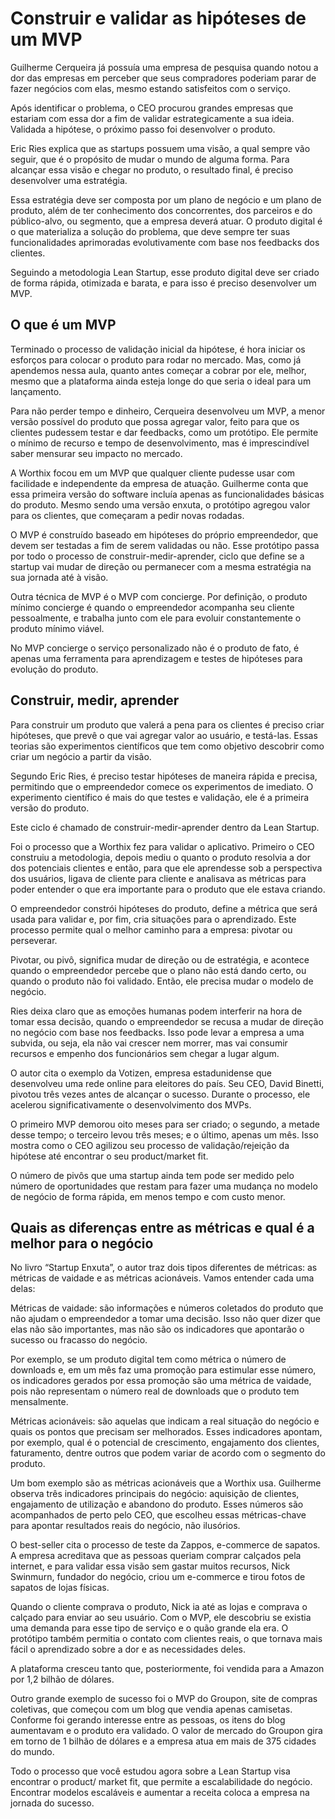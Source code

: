 # Construir e validar as hipóteses de um MVP

Guilherme Cerqueira já possuía uma empresa de pesquisa quando notou a dor das empresas em perceber que seus compradores poderiam parar de fazer negócios com elas, mesmo estando satisfeitos com o serviço.

Após identificar o problema, o CEO procurou grandes empresas que estariam com essa dor a fim de validar estrategicamente a sua ideia. Validada a hipótese, o próximo passo foi desenvolver o produto.

Eric Ries explica que as startups possuem uma visão, a qual sempre vão seguir, que é o propósito de mudar o mundo de alguma forma. Para alcançar essa visão e chegar no produto, o resultado final, é preciso desenvolver uma estratégia.

Essa estratégia deve ser composta por um plano de negócio e um plano de produto, além de ter conhecimento dos concorrentes, dos parceiros e do público-alvo, ou segmento, que a empresa deverá atuar. O produto digital é o que materializa a solução do problema, que deve sempre ter suas funcionalidades aprimoradas evolutivamente com base nos feedbacks dos clientes.

Seguindo a metodologia Lean Startup, esse produto digital deve ser criado de forma rápida, otimizada e barata, e para isso é preciso desenvolver um MVP.

## O que é um MVP

Terminado o processo de validação inicial da hipótese, é hora iniciar os esforços para colocar o produto para rodar no mercado. Mas, como já apendemos nessa aula, quanto antes começar a cobrar por ele, melhor, mesmo que a plataforma ainda esteja longe do que seria o ideal para um lançamento.

Para não perder tempo e dinheiro, Cerqueira desenvolveu um MVP, a menor versão possível do produto que possa agregar valor, feito para que os clientes pudessem testar e dar feedbacks, como um protótipo. Ele permite o mínimo de recurso e tempo de desenvolvimento, mas é imprescindível saber mensurar seu impacto no mercado.

A Worthix focou em um MVP que qualquer cliente pudesse usar com facilidade e independente da empresa de atuação. Guilherme conta que essa primeira versão do software incluía apenas as funcionalidades básicas do produto. Mesmo sendo uma versão enxuta, o protótipo agregou valor para os clientes, que começaram a pedir novas rodadas.

O MVP é construído baseado em hipóteses do próprio empreendedor, que devem ser testadas a fim de serem validadas ou não. Esse protótipo passa por todo o processo de construir-medir-aprender, ciclo que define se a startup vai mudar de direção ou permanecer com a mesma estratégia na sua jornada até à visão.

Outra técnica de MVP é o MVP com concierge. Por definição, o produto mínimo concierge é quando o empreendedor acompanha seu cliente pessoalmente, e trabalha junto com ele para evoluir constantemente o produto mínimo viável.

No MVP concierge o serviço personalizado não é o produto de fato, é apenas uma ferramenta para aprendizagem e testes de hipóteses para evolução do produto.

## Construir, medir, aprender

Para construir um produto que valerá a pena para os clientes é preciso criar hipóteses, que prevê o que vai agregar valor ao usuário, e testá-las. Essas teorias são experimentos científicos que tem como objetivo descobrir como criar um negócio a partir da visão.

Segundo Eric Ries, é preciso testar hipóteses de maneira rápida e precisa, permitindo que o empreendedor comece os experimentos de imediato. O experimento científico é mais do que testes e validação, ele é a primeira versão do produto.

Este ciclo é chamado de construir-medir-aprender dentro da Lean Startup.

Foi o processo que a Worthix fez para validar o aplicativo. Primeiro o CEO construiu a metodologia, depois mediu o quanto o produto resolvia a dor dos potenciais clientes e então, para que ele aprendesse sob a perspectiva dos usuários, ligava de cliente para cliente e analisava as métricas para poder entender o que era importante para o produto que ele estava criando.

O empreendedor constrói hipóteses do produto, define a métrica que será usada para validar e, por fim, cria situações para o aprendizado. Este processo permite qual o melhor caminho para a empresa: pivotar ou perseverar.

Pivotar, ou pivô, significa mudar de direção ou de estratégia, e acontece quando o empreendedor percebe que o plano não está dando certo, ou quando o produto não foi validado. Então, ele precisa mudar o modelo de negócio.

Ries deixa claro que as emoções humanas podem interferir na hora de tomar essa decisão, quando o empreendedor se recusa a mudar de direção no negócio com base nos feedbacks. Isso pode levar a empresa a uma subvida, ou seja, ela não vai crescer nem morrer, mas vai consumir recursos e empenho dos funcionários sem chegar a lugar algum.

O autor cita o exemplo da Votizen, empresa estadunidense que desenvolveu uma rede online para eleitores do país. Seu CEO, David Binetti, pivotou três vezes antes de alcançar o sucesso. Durante o processo, ele acelerou significativamente o desenvolvimento dos MVPs.

O primeiro MVP demorou oito meses para ser criado; o segundo, a metade desse tempo; o terceiro levou três meses; e o último, apenas um mês. Isso mostra como o CEO agilizou seu processo de validação/rejeição da hipótese até encontrar o seu product/market fit.

O número de pivôs que uma startup ainda tem pode ser medido pelo número de oportunidades que restam para fazer uma mudança no modelo de negócio de forma rápida, em menos tempo e com custo menor.

## Quais as diferenças entre as métricas e qual é a melhor para o negócio

No livro “Startup Enxuta”, o autor traz dois tipos diferentes de métricas: as métricas de vaidade e as métricas acionáveis. Vamos entender cada uma delas:

Métricas de vaidade: são informações e números coletados do produto que não ajudam o empreendedor a tomar uma decisão. Isso não quer dizer que elas não são importantes, mas não são os indicadores que apontarão o sucesso ou fracasso do negócio.

Por exemplo, se um produto digital tem como métrica o número de downloads e, em um mês faz uma promoção para estimular esse número, os indicadores gerados por essa promoção são uma métrica de vaidade, pois não representam o número real de downloads que o produto tem mensalmente.

Métricas acionáveis: são aquelas que indicam a real situação do negócio e quais os pontos que precisam ser melhorados. Esses indicadores apontam, por exemplo, qual é o potencial de crescimento, engajamento dos clientes, faturamento, dentre outros que podem variar de acordo com o segmento do produto.

Um bom exemplo são as métricas acionáveis que a Worthix usa. Guilherme observa três indicadores principais do negócio: aquisição de clientes, engajamento de utilização e abandono do produto. Esses números são acompanhados de perto pelo CEO, que escolheu essas métricas-chave para apontar resultados reais do negócio, não ilusórios.

O best-seller cita o processo de teste da Zappos, e-commerce de sapatos. A empresa acreditava que as pessoas queriam comprar calçados pela internet, e para validar essa visão sem gastar muitos recursos, Nick Swinmurn, fundador do negócio, criou um e-commerce e tirou fotos de sapatos de lojas físicas.

Quando o cliente comprava o produto, Nick ia até as lojas e comprava o calçado para enviar ao seu usuário. Com o MVP, ele descobriu se existia uma demanda para esse tipo de serviço e o quão grande ela era. O protótipo também permitia o contato com clientes reais, o que tornava mais fácil o aprendizado sobre a dor e as necessidades deles.

A plataforma cresceu tanto que, posteriormente, foi vendida para a Amazon por 1,2 bilhão de dólares.

Outro grande exemplo de sucesso foi o MVP do Groupon, site de compras coletivas, que começou com um blog que vendia apenas camisetas. Conforme foi gerando interesse entre as pessoas, os itens do blog aumentavam e o produto era validado. O valor de mercado do Groupon gira em torno de 1 bilhão de dólares e a empresa atua em mais de 375 cidades do mundo.

Todo o processo que você estudou agora sobre a Lean Startup visa encontrar o product/ market fit, que permite a escalabilidade do negócio. Encontrar modelos escaláveis e aumentar a receita coloca a empresa na jornada do sucesso.
